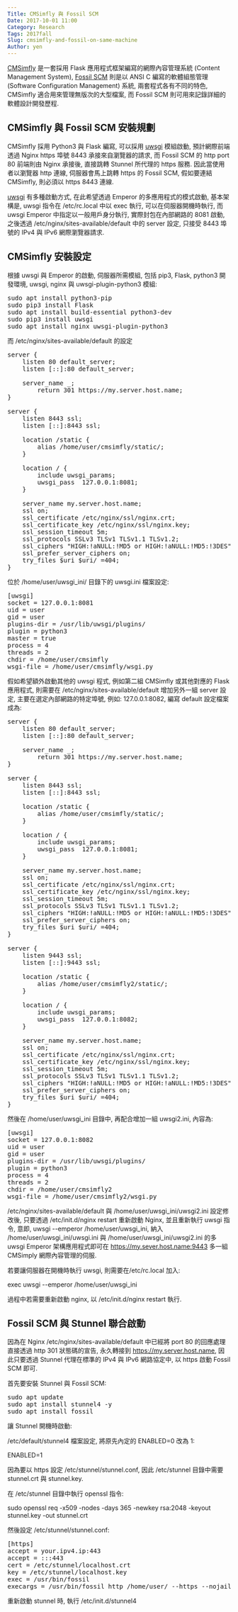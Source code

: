 ```yaml
---
Title: CMSimfly 與 Fossil SCM
Date: 2017-10-01 11:00
Category: Research
Tags: 2017fall
Slug: cmsimfly-and-fossil-on-same-machine
Author: yen
---
```


<a href="https://github.com/chiamingyen/cmsimfly">CMSimfly</a> 是一套採用 Flask 應用程式框架編寫的網際內容管理系統 (Content Management System),  <a href="https://www.fossil-scm.org">Fossil SCM</a> 則是以 ANSI C 編寫的軟體組態管理 (Software Configuration Management) 系統, 兩套程式各有不同的特色, CMSimfly 適合用來管理無版次的大型檔案, 而 Fossil SCM 則可用來記錄詳細的軟體設計開發歷程.

<!-- PELICAN_END_SUMMARY -->

CMSimfly 與 Fossil SCM 安裝規劃
---

CMSimfly 採用 Python3 與 Flask 編寫, 可以採用 <a href="https://github.com/unbit/uwsgi">uwsgi</a> 模組啟動, 預計網際前端透過 Nginx https 埠號 8443 承接來自瀏覽器的請求, 而 Fossil SCM 的 http port 80 前端則由 Nginx 承接後, 直接跳轉 Stunnel 所代理的 https 服務. 因此當使用者以瀏覽器 http 連線, 伺服器會馬上跳轉 https 的 Fossil SCM, 假如要連結 CMSimfly, 則必須以 https 8443 連線.

<a href="https://github.com/unbit/uwsgi">uwsgi</a> 有多種啟動方式, 在此希望透過 Emperor 的多應用程式的模式啟動, 基本架構是,  uwsgi 指令在 /etc/rc.local 中以 exec 執行, 可以在伺服器開機時執行, 而 uwsgi Emperor  中指定以一般用戶身分執行, 實際封包在內部網路的 8081 啟動, 之後透過 /etc/nginx/sites-available/default 中的 server 設定, 只接受 8443 埠號的 IPv4 與 IPv6 網際瀏覽器請求.

CMSimfly 安裝設定
---

根據 uwsgi 與 Emperor 的啟動, 伺服器所需模組, 包括 pip3, Flask, python3 開發環境, uwsgi, nginx 與 uwsgi-plugin-python3 模組:

<pre class="brush: python">
sudo apt install python3-pip
sudo pip3 install Flask
sudo apt install build-essential python3-dev
sudo pip3 install uwsgi
sudo apt install nginx uwsgi-plugin-python3
</pre>

而 /etc/nginx/sites-available/default 的設定

<pre class="brush:python">
server {
	listen 80 default_server;
	listen [::]:80 default_server;

	server_name _;
        return 301 https://my.server.host.name;
}

server {
    listen 8443 ssl;
    listen [::]:8443 ssl;
 
    location /static {
        alias /home/user/cmsimfly/static/;
    }
 
    location / {
        include uwsgi_params;
        uwsgi_pass  127.0.0.1:8081;
    }
 
    server_name my.server.host.name;
    ssl on;
    ssl_certificate /etc/nginx/ssl/nginx.crt;
    ssl_certificate_key /etc/nginx/ssl/nginx.key;
    ssl_session_timeout 5m;
    ssl_protocols SSLv3 TLSv1 TLSv1.1 TLSv1.2;
    ssl_ciphers "HIGH:!aNULL:!MD5 or HIGH:!aNULL:!MD5:!3DES";
    ssl_prefer_server_ciphers on;
    try_files $uri $uri/ =404;
}
</pre>

位於 /home/user/uwsgi_ini/ 目錄下的 uwsgi.ini 檔案設定:

<pre class="brush: python">
[uwsgi]
socket = 127.0.0.1:8081 
uid = user
gid = user
plugins-dir = /usr/lib/uwsgi/plugins/
plugin = python3
master = true
process = 4
threads = 2
chdir = /home/user/cmsimfly
wsgi-file = /home/user/cmsimfly/wsgi.py
</pre>

假如希望額外啟動其他的 uwsgi 程式, 例如第二組 CMSimfly 或其他對應的 Flask 應用程式, 則需要在 /etc/nginx/sites-available/default 增加另外一組 server 設定, 主要在選定內部網路的特定埠號, 例如: 127.0.0.1:8082, 編寫 default 設定檔案成為:

<pre class="brush:python">
server {
	listen 80 default_server;
	listen [::]:80 default_server;

	server_name _;
        return 301 https://my.server.host.name;
}

server {
    listen 8443 ssl;
    listen [::]:8443 ssl;
 
    location /static {
        alias /home/user/cmsimfly/static/;
    }
 
    location / {
        include uwsgi_params;
        uwsgi_pass  127.0.0.1:8081;
    }
 
    server_name my.server.host.name;
    ssl on;
    ssl_certificate /etc/nginx/ssl/nginx.crt;
    ssl_certificate_key /etc/nginx/ssl/nginx.key;
    ssl_session_timeout 5m;
    ssl_protocols SSLv3 TLSv1 TLSv1.1 TLSv1.2;
    ssl_ciphers "HIGH:!aNULL:!MD5 or HIGH:!aNULL:!MD5:!3DES";
    ssl_prefer_server_ciphers on;
    try_files $uri $uri/ =404;
}

server {
    listen 9443 ssl;
    listen [::]:9443 ssl;
 
    location /static {
        alias /home/user/cmsimfly2/static/;
    }
 
    location / {
        include uwsgi_params;
        uwsgi_pass  127.0.0.1:8082;
    }
 
    server_name my.server.host.name;
    ssl on;
    ssl_certificate /etc/nginx/ssl/nginx.crt;
    ssl_certificate_key /etc/nginx/ssl/nginx.key;
    ssl_session_timeout 5m;
    ssl_protocols SSLv3 TLSv1 TLSv1.1 TLSv1.2;
    ssl_ciphers "HIGH:!aNULL:!MD5 or HIGH:!aNULL:!MD5:!3DES";
    ssl_prefer_server_ciphers on;
    try_files $uri $uri/ =404;
}
</pre>

然後在 /home/user/uwsgi_ini 目錄中, 再配合增加一組 uwsgi2.ini, 內容為:

<pre class="brush: python">
[uwsgi]
socket = 127.0.0.1:8082
uid = user
gid = user
plugins-dir = /usr/lib/uwsgi/plugins/
plugin = python3
process = 4
threads = 2
chdir = /home/user/cmsimfly2
wsgi-file = /home/user/cmsimfly2/wsgi.py
</pre>

/etc/nginx/sites-available/default 與 /home/user/uwsgi_ini/uwsgi2.ini 設定修改後, 只要透過 /etc/init.d/nginx restart 重新啟動 Nginx, 並且重新執行 uwsgi 指令, 意即, uwsgi --emperor /home/user/uwsgi_ini, 納入 /home/user/uwsgi_ini/uwsgi.ini 與 /home/user/uwsgi_ini/uwsgi2.ini 的多 uwsgi Emperor 架構應用程式即可在 https://my.sever.host.name:9443 多一組 CMSimply 網際內容管理的伺服.

若要讓伺服器在開機時執行 uwsgi, 則需要在/etc/rc.local 加入:

exec uwsgi --emperor /home/user/uwsgi_ini

過程中若需要重新啟動 nginx, 以 /etc/init.d/nginx restart 執行.

Fossil SCM 與 Stunnel 聯合啟動
---

因為在 Nginx /etc/nginx/sites-available/default 中已經將 port 80 的回應處理直接透過 http 301 狀態碼的宣告, 永久轉接到 https://my.server.host.name, 因此只要透過 Stunnel 代理在標準的 IPv4 與 IPv6 網路協定中, 以 https 啟動 Fossil SCM 即可.

首先要安裝 Stunnel 與 Fossil SCM:

<pre class="brush: python">
sudo apt update
sudo apt install stunnel4 -y
sudo apt install fossil
</pre>

讓 Stunnel 開機時啟動:

/etc/default/stunnel4 檔案設定, 將原先內定的 ENABLED=0 改為 1:

ENABLED=1

因為要以 https 設定 /etc/stunnel/stunnel.conf, 因此 /etc/stunnel 目錄中需要 stunnel.crt 與 stunnel.key.

在 /etc/stunnel 目錄中執行 openssl 指令:

sudo openssl req -x509 -nodes -days 365 -newkey rsa:2048 -keyout stunnel.key -out stunnel.crt

然後設定 /etc/stunnel/stunnel.conf:

<pre class="brush: python">
[https]
accept = your.ipv4.ip:443
accept = :::443
cert = /etc/stunnel/localhost.crt
key = /etc/stunnel/localhost.key
exec = /usr/bin/fossil
execargs = /usr/bin/fossil http /home/user/ --https --nojail --notfound default
</pre>

重新啟動 stunnel 時, 執行 /etc/init.d/stunnel4

